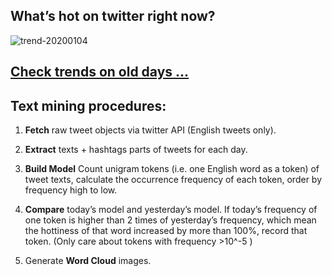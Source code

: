 ## What’s hot on twitter right now?

![trend-20200104][wordcloud]

[wordcloud]: https://raw.githubusercontent.com/xdqc/tweet-trend-everyday/master/word-cloud/trend-20200104.png?token=AF5V4P7ADR6KQBZ4CEDTNIK6AXRMU "trend-20200104"

## [Check trends on old days ...](https://github.com/xdqc/tweet-trend-everyday/tree/master/word-cloud)

## Text mining procedures:

1. **Fetch** raw tweet objects via twitter API (English tweets only).

2. **Extract** texts + hashtags parts of tweets for each day.

3. **Build Model** Count unigram tokens (i.e. one English word as a token) of tweet texts, calculate the occurrence frequency of each token, order by frequency high to low.

4. **Compare** today’s model and yesterday’s model. If today’s frequency of one token is higher than 2 times of yesterday’s frequency, which mean the hottiness of that word increased by more than 100%, record that token. (Only care about tokens with frequency >10^-5 )

5. Generate **Word Cloud** images.
